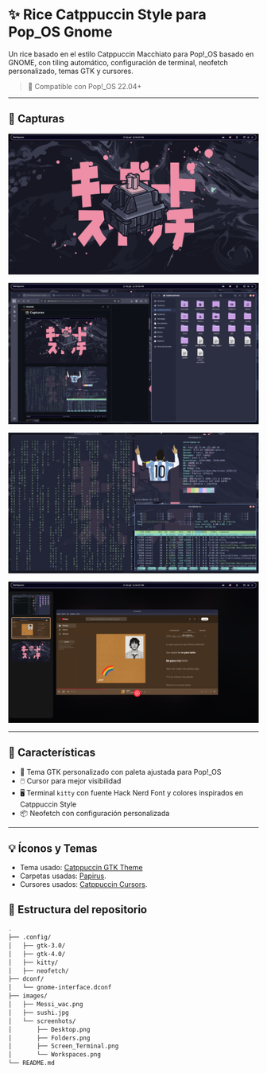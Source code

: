 # ✨ Rice Catppuccin Style para Pop_OS Gnome

Un rice basado en el estilo Catppuccin Macchiato para Pop!_OS basado en GNOME, con tiling automático, configuración de terminal, neofetch personalizado, temas GTK y cursores.


> 🔧 Compatible con Pop!_OS 22.04+


---


## 📸 Capturas

![Escritorio con pop-shell y tema Catppuccin](./images/screenshots/Desktop.png)

![Folders](./images/screenshots/Folders.png)

![Neofetch + Htop + Cmatrix](./images/screenshots/Screen_Terminal.png)

![Vista de los Workspaces + Youtube Music App](./images/screenshots/Workspaces.png)


---


## 🧰 Características

- 🎨 Tema GTK personalizado con paleta ajustada para Pop!_OS  
- 🖱️ Cursor  para mejor visibilidad  
- 🖥️ Terminal `kitty` con fuente Hack Nerd Font y colores inspirados en Catppuccin Style  
- 📦 Neofetch con configuración personalizada


---


## 💡 Íconos y Temas

- Tema usado: [Catppuccin GTK Theme](https://www.pling.com/p/1715554/)
- Carpetas usadas: [Papirus](https://github.com/catppuccin/papirus-folders).
- Cursores usados: [Catppuccin Cursors](https://github.com/catppuccin/cursors).


## 📁 Estructura del repositorio

```bash
.
├── .config/
│   ├── gtk-3.0/
│   ├── gtk-4.0/
│   ├── kitty/
│   ├── neofetch/
├── dconf/
│   └── gnome-interface.dconf
├── images/
│   ├── Messi_wac.png
│   ├── sushi.jpg
│   └── screenhots/
│   	├── Desktop.png
│   	├── Folders.png
│   	├── Screen_Terminal.png
│   	└── Workspaces.png
└── README.md

